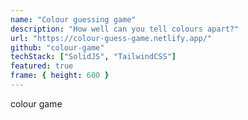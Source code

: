 ```yaml
---
name: "Colour guessing game"
description: "How well can you tell colours apart?"
url: "https://colour-guess-game.netlify.app/"
github: "colour-game"
techStack: ["SolidJS", "TailwindCSS"]
featured: true
frame: { height: 600 }
---
```


colour game
